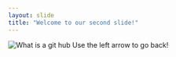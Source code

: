 ```yaml
---
layout: slide
title: "Welcome to our second slide!"
---
```

![What is a git hub](https://miro.medium.com/max/620/1*FpEDNFF2CDqpmdkSHXFpmA.jpeg)
Use the left arrow to go back!
